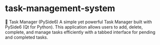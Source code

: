 # task-management-system
📝 Task Manager (PySide6) A simple yet powerful Task Manager built with PySide6 (Qt for Python). This application allows users to add, delete, complete, and manage tasks efficiently with a tabbed interface for pending and completed tasks.
